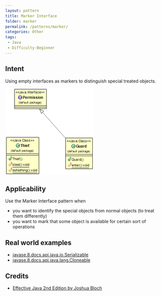 ```yaml
---
layout: pattern
title: Marker Interface
folder: marker
permalink: /patterns/marker/
categories: Other
tags:
 - Java
 - Difficulty-Beginner
---
```


## Intent
Using empty interfaces as markers to distinguish special treated objects.

![alt text](./etc/MarkerDiagram.png "Marker Interface")

## Applicability
Use the Marker Interface pattern when

* you want to identify the special objects from normal objects (to treat them differently)
* you want to mark that some object is available for certain sort of operations

## Real world examples

* [javase.8.docs.api.java.io.Serializable](https://docs.oracle.com/javase/8/docs/api/java/io/Serializable.html)
* [javase.8.docs.api.java.lang.Cloneable](https://docs.oracle.com/javase/8/docs/api/java/lang/Cloneable.html)

## Credits

* [Effective Java 2nd Edition by Joshua Bloch](https://www.amazon.com/Effective-Java-2nd-Joshua-Bloch/dp/0321356683)
